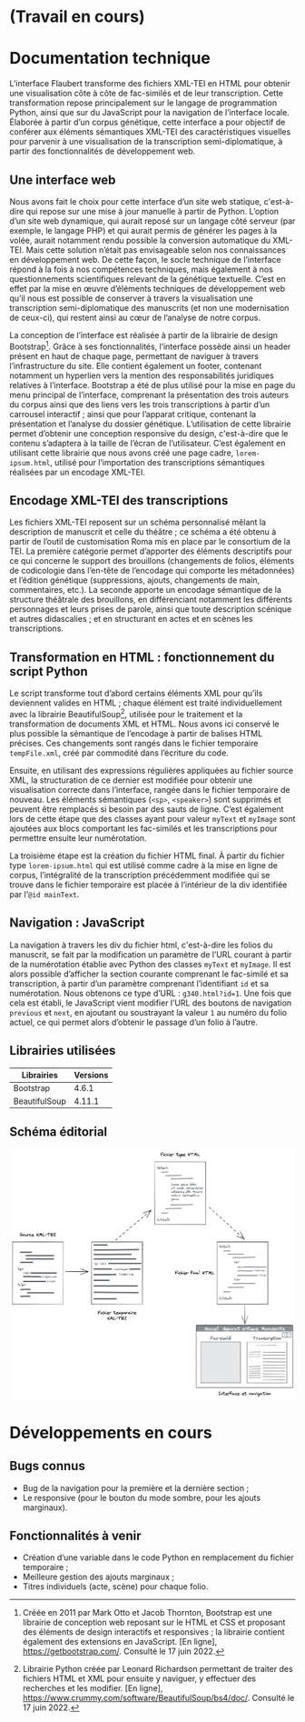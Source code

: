# (Travail en cours)

# Documentation technique
L’interface Flaubert transforme des fichiers XML-TEI en HTML pour obtenir une visualisation côte à côte de fac-similés et de leur transcription. Cette transformation repose principalement sur le langage de programmation Python, ainsi que sur du JavaScript pour la navigation de l’interface locale. Élaborée à partir d’un corpus génétique, cette interface a pour objectif de conférer aux éléments sémantiques XML-TEI des caractéristiques visuelles pour parvenir à une visualisation de la transcription semi-diplomatique, à partir des fonctionnalités de développement web.

## Une interface web
Nous avons fait le choix pour cette interface d’un site web statique, c'est-à-dire qui repose sur une mise à jour manuelle à partir de Python. L’option d’un site web dynamique, qui aurait reposé sur un langage côté serveur (par exemple, le langage PHP) et qui aurait permis de générer les pages à la volée, aurait notamment rendu possible la conversion automatique du XML-TEI. Mais cette solution n’était pas envisageable selon nos connaissances en développement web. De cette façon, le socle technique de l’interface répond à la fois à nos compétences techniques, mais également à nos questionnements scientifiques relevant de la génétique textuelle. C’est en effet par la mise en œuvre d’éléments techniques de développement web qu’il nous est possible de conserver à travers la visualisation une transcription semi-diplomatique des manuscrits (et non une modernisation de ceux-ci), qui restent ainsi au cœur de l’analyse de notre corpus.

La conception de l’interface est réalisée à partir de la librairie de design Bootstrap[^1]. Grâce à ses fonctionnalités, l’interface possède ainsi un header présent en haut de chaque page, permettant de naviguer à travers l’infrastructure du site. Elle contient également un footer, contenant notamment un hyperlien vers la mention des responsabilités juridiques relatives à l’interface. Bootstrap a été de plus utilisé pour la mise en page du menu principal de l’interface, comprenant la présentation des trois auteurs du corpus ainsi que des liens vers les trois transcriptions à partir d’un carrousel interactif ; ainsi que pour l’apparat critique, contenant la présentation et l’analyse du dossier génétique. L’utilisation de cette librairie permet d’obtenir une conception responsive du design, c'est-à-dire que le contenu s’adaptera à la taille de l’écran de l’utilisateur. C’est également en utilisant cette librairie que nous avons créé une page cadre, `lorem-ipsum.html`, utilisé pour l’importation des transcriptions sémantiques réalisées par un encodage XML-TEI.

[^1]: Créée en 2011 par Mark Otto et Jacob Thornton, Bootstrap est une librairie de conception web reposant sur le HTML et CSS et proposant des éléments de design interactifs et responsives ; la librairie contient également des extensions en JavaScript. [En ligne], https://getbootstrap.com/. Consulté le 17 juin 2022.

## Encodage XML-TEI des transcriptions
Les fichiers XML-TEI reposent sur un schéma personnalisé mêlant la description de manuscrit et celle du théâtre ; ce schéma a été obtenu à partir de l’outil de customisation Roma mis en place par le consortium de la TEI. La première catégorie permet d’apporter des éléments descriptifs pour ce qui concerne le support des brouillons (changements de folios, éléments de codicologie dans l’en-tête de l’encodage qui comporte les métadonnées) et l’édition génétique (suppressions, ajouts, changements de main, commentaires, etc.). La seconde apporte un encodage sémantique de la structure théâtrale des brouillons, en différenciant notamment les différents personnages et leurs prises de parole, ainsi que toute description scénique et autres didascalies ; et en structurant en actes et en scènes les transcriptions.

## Transformation en HTML : fonctionnement du script Python
Le script transforme tout d’abord certains éléments XML pour qu’ils deviennent valides en HTML ; chaque élément est traité individuellement avec la librairie BeautifulSoup[^2], utilisée pour le traitement et la transformation de documents XML et HTML. Nous avons ici conservé le plus possible la sémantique de l’encodage à partir de balises HTML précises. Ces changements sont rangés dans le fichier temporaire `tempFile.xml`, créé par commodité dans l’écriture du code.

[^2]: Librairie Python créée par Leonard Richardson permettant de traiter des fichiers HTML et XML pour ensuite y naviguer, y effectuer des recherches et les modifier. [En ligne], https://www.crummy.com/software/BeautifulSoup/bs4/doc/. Consulté le 17 juin 2022.

Ensuite, en utilisant des expressions régulières appliquées au fichier source XML, la structuration de ce dernier est modifiée pour obtenir une visualisation correcte dans l’interface, rangée dans le fichier temporaire de nouveau. Les éléments sémantiques (`<sp>`, `<speaker>`) sont supprimés et peuvent être remplacés si besoin par des sauts de ligne. C’est également lors de cette étape que des classes ayant pour valeur `myText` et `myImage` sont ajoutées aux blocs comportant les fac-similés et les transcriptions pour permettre ensuite leur numérotation.

La troisième étape est la création du fichier HTML final. À partir du fichier type `lorem-ipsum.html` qui est utilisé comme cadre à la mise en ligne de corpus, l’intégralité de la transcription précédemment modifiée qui se trouve dans le fichier temporaire est placée à l’intérieur de la div identifiée par l’`@id mainText`.
  
## Navigation : JavaScript
La navigation à travers les div du fichier html, c'est-à-dire les folios du manuscrit, se fait par la modification un paramètre de l’URL courant à partir de la numérotation établie avec Python des classes `myText` et `myImage`. Il est alors possible d’afficher la section courante comprenant le fac-similé et sa transcription, à partir d’un paramètre comprenant l’identifiant `id` et sa numérotation. Nous obtenons ce type d’URL : `g340.html?id=1`. Une fois que cela est établi, le JavaScript vient modifier l’URL des boutons de navigation `previous` et `next`, en ajoutant ou soustrayant la valeur `1` au numéro du folio actuel, ce qui permet alors d’obtenir le passage d’un folio à l’autre.
  
## Librairies utilisées
  
|  Librairies   | Versions |
|---------------|----------|
| Bootstrap     | 4.6.1    |
| BeautifulSoup | 4.11.1   |
  
## Schéma éditorial
![Schéma éditorial](media/schema-editorial.png)
  
# Développements en cours
  
## Bugs connus
- Bug de la navigation pour la première et la dernière section ;
- Le responsive (pour le bouton du mode sombre, pour les ajouts marginaux).
  
## Fonctionnalités à venir
-	Création d’une variable dans le code Python en remplacement du fichier temporaire ;
-	Meilleure gestion des ajouts marginaux ;
-	Titres individuels (acte, scène) pour chaque folio.
